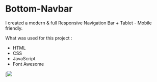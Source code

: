 # Bottom-Navbar

I created a modern & full Responsive Navigation Bar + Tablet - Mobile friendly.

What was used for this project  :
- HTML
- CSS
- JavaScript
- Font Awesome


[<img src="https://i.imgur.com/Y9dvY3G.png">


